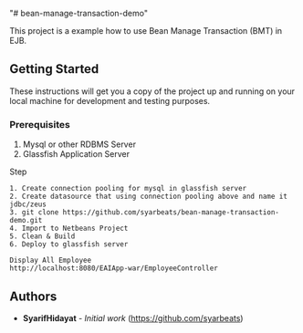 "# bean-manage-transaction-demo" 

This project is a example how to use Bean Manage Transaction (BMT) in EJB.

## Getting Started

These instructions will get you a copy of the project up and running on your local machine for development and testing purposes.

### Prerequisites

1. Mysql or other RDBMS Server
2. Glassfish Application Server

Step
```
1. Create connection pooling for mysql in glassfish server
2. Create datasource that using connection pooling above and name it jdbc/zeus
3. git clone https://github.com/syarbeats/bean-manage-transaction-demo.git
4. Import to Netbeans Project
5. Clean & Build
6. Deploy to glassfish server 
```


```
Display All Employee
http://localhost:8080/EAIApp-war/EmployeeController
```



## Authors

* **SyarifHidayat** - *Initial work* (https://github.com/syarbeats)


